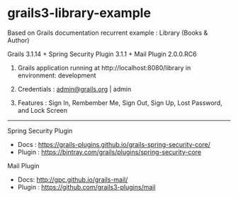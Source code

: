# grails3-library-example
Based on Grails documentation recurrent example : Library (Books & Author)

Grails 3.1.14 + Spring Security Plugin 3.1.1 + Mail Plugin 2.0.0.RC6

1) Grails application running at http://localhost:8080/library in environment: development

2) Credentials : admin@grails.org | admin

3) Features : Sign In, Rembember Me, Sign Out, Sign Up, Lost Password, and Lock Screen

----------------------------------------------------------------------------------------------
Spring Security Plugin
- Docs : https://grails-plugins.github.io/grails-spring-security-core/ 
- Plugin : https://bintray.com/grails/plugins/spring-security-core

Mail Plugin
- Docs: http://gpc.github.io/grails-mail/
- Plugin : https://github.com/grails3-plugins/mail
